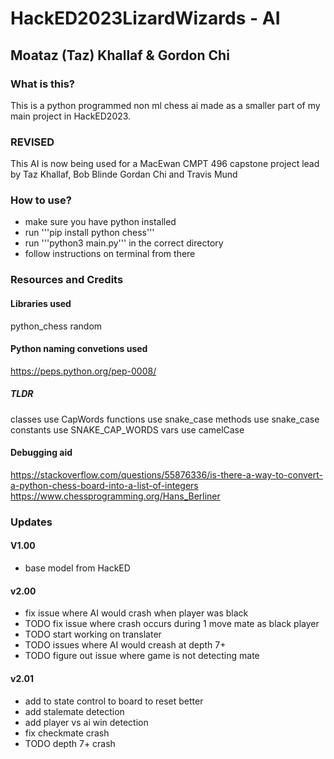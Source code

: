 # HackED2023LizardWizards - AI
## Moataz (Taz) Khallaf & Gordon Chi
### What is this?
This is a python programmed non ml chess ai made as a smaller part of my main project in HackED2023.

### REVISED
This AI is now being used for a MacEwan CMPT 496 capstone project lead by Taz Khallaf, Bob Blinde
Gordan Chi and Travis Mund

### How to use?
- make sure you have python installed
- run '''pip install python chess'''
- run '''python3 main.py''' in the correct directory
- follow instructions on terminal from there

### Resources and Credits
#### Libraries used
python_chess
random

#### Python naming convetions used
https://peps.python.org/pep-0008/

##### TLDR
classes use CapWords
functions use snake_case
methods use snake_case
constants use SNAKE_CAP_WORDS
vars use camelCase

#### Debugging aid
https://stackoverflow.com/questions/55876336/is-there-a-way-to-convert-a-python-chess-board-into-a-list-of-integers
https://www.chessprogramming.org/Hans_Berliner

### Updates
#### V1.00
- base model from HackED

#### v2.00
- fix issue where AI would crash when player was black
- TODO fix issue where crash occurs during 1 move mate as black player
- TODO start working on translater
- TODO issues where AI would creash at depth 7+
- TODO figure out issue where game is not detecting mate

#### v2.01
- add to state control to board to reset better
- add stalemate detection
- add player vs ai win detection
- fix checkmate crash
- TODO depth 7+ crash
